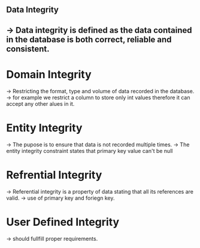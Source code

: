<h2>Data Integrity<h2>

-> Data integrity is defined as the data contained in the database is both correct, reliable and consistent.

# Domain Integrity

-> Restricting the format, type and volume of data recorded in the database.
-> for example we restrict a column to store only int values therefore it can accept any other alues in it.

# Entity Integrity

-> The pupose is to ensure that data is not recorded multiple times.
-> The entity integrity constraint states that primary key value can't be null

# Refrential Integrity

-> Referential integrity is a property of data stating that all its references are valid.
-> use of primary key and foriegn key.

# User Defined Integrity

-> should fullfill proper requirements.
